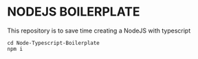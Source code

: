 # NODEJS BOILERPLATE

This repository is to save time creating a NodeJS with typescript

```copyable
cd Node-Typescript-Boilerplate
npm i
```
